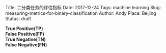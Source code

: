 Title: 二分类任务的评估指标
Date: 2017-12-24
Tags: machine learning
Slug: measuring-metrics-for-binary-classification
Author: Andy
Place: Beijing
Status: draft

__True Positive(TP)__  
__False Positive(FP)__  
__True Negative(TN)__  
__False Negative(FN)__


